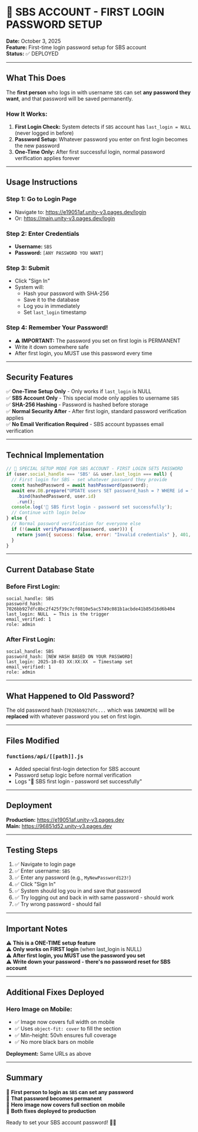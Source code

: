 # 🔐 SBS ACCOUNT - FIRST LOGIN PASSWORD SETUP

**Date:** October 3, 2025  
**Feature:** First-time login password setup for SBS account  
**Status:** ✅ DEPLOYED

---

## **What This Does**

The **first person** who logs in with username `SBS` can set **any password they want**, and that password will be saved permanently.

### **How It Works:**

1. **First Login Check:** System detects if `SBS` account has `last_login = NULL` (never logged in before)
2. **Password Setup:** Whatever password you enter on first login becomes the new password
3. **One-Time Only:** After first successful login, normal password verification applies forever

---

## **Usage Instructions**

### **Step 1: Go to Login Page**
- Navigate to: https://e19051af.unity-v3.pages.dev/login
- Or: https://main.unity-v3.pages.dev/login

### **Step 2: Enter Credentials**
- **Username:** `SBS`
- **Password:** `[ANY PASSWORD YOU WANT]`

### **Step 3: Submit**
- Click "Sign In"
- System will:
  - Hash your password with SHA-256
  - Save it to the database
  - Log you in immediately
  - Set `last_login` timestamp

### **Step 4: Remember Your Password!**
- ⚠️ **IMPORTANT:** The password you set on first login is PERMANENT
- Write it down somewhere safe
- After first login, you MUST use this password every time

---

## **Security Features**

✅ **One-Time Setup Only** - Only works if `last_login` is NULL  
✅ **SBS Account Only** - This special mode only applies to username `SBS`  
✅ **SHA-256 Hashing** - Password is hashed before storage  
✅ **Normal Security After** - After first login, standard password verification applies  
✅ **No Email Verification Required** - SBS account bypasses email verification

---

## **Technical Implementation**

```javascript
// 🎯 SPECIAL SETUP MODE FOR SBS ACCOUNT - FIRST LOGIN SETS PASSWORD
if (user.social_handle === 'SBS' && user.last_login === null) {
  // First login for SBS - set whatever password they provide
  const hashedPassword = await hashPassword(password);
  await env.DB.prepare("UPDATE users SET password_hash = ? WHERE id = ?")
    .bind(hashedPassword, user.id)
    .run();
  console.log('🔐 SBS first login - password set successfully');
  // Continue with login below
} else {
  // Normal password verification for everyone else
  if (!(await verifyPassword(password, user))) {
    return json({ success: false, error: "Invalid credentials" }, 401, headers);
  }
}
```

---

## **Current Database State**

### **Before First Login:**
```
social_handle: SBS
password_hash: 7026bb927dfc8bc2f425f39c7cf0810e5ac5749c081b1acbde41b85d16d6b404
last_login: NULL  ← This is the trigger
email_verified: 1
role: admin
```

### **After First Login:**
```
social_handle: SBS
password_hash: [NEW HASH BASED ON YOUR PASSWORD]
last_login: 2025-10-03 XX:XX:XX  ← Timestamp set
email_verified: 1
role: admin
```

---

## **What Happened to Old Password?**

The old password hash (`7026bb927dfc...` which was `IAMADMIN`) will be **replaced** with whatever password you set on first login.

---

## **Files Modified**

### `functions/api/[[path]].js`
- Added special first-login detection for SBS account
- Password setup logic before normal verification
- Logs "🔐 SBS first login - password set successfully"

---

## **Deployment**

**Production:** https://e19051af.unity-v3.pages.dev  
**Main:** https://96851d52.unity-v3.pages.dev  

---

## **Testing Steps**

1. ✅ Navigate to login page
2. ✅ Enter username: `SBS`
3. ✅ Enter any password (e.g., `MyNewPassword123!`)
4. ✅ Click "Sign In"
5. ✅ System should log you in and save that password
6. ✅ Try logging out and back in with same password - should work
7. ✅ Try wrong password - should fail

---

## **Important Notes**

⚠️ **This is a ONE-TIME setup feature**  
⚠️ **Only works on FIRST login** (when last_login is NULL)  
⚠️ **After first login, you MUST use the password you set**  
⚠️ **Write down your password - there's no password reset for SBS account**  

---

## **Additional Fixes Deployed**

### **Hero Image on Mobile:**
- ✅ Image now covers full width on mobile
- ✅ Uses `object-fit: cover` to fill the section
- ✅ Min-height: 50vh ensures full coverage
- ✅ No more black bars on mobile

**Deployment:** Same URLs as above

---

## **Summary**

🎯 **First person to login as `SBS` can set any password**  
🔐 **That password becomes permanent**  
📱 **Hero image now covers full section on mobile**  
🚀 **Both fixes deployed to production**

Ready to set your SBS account password! 🔑👑

